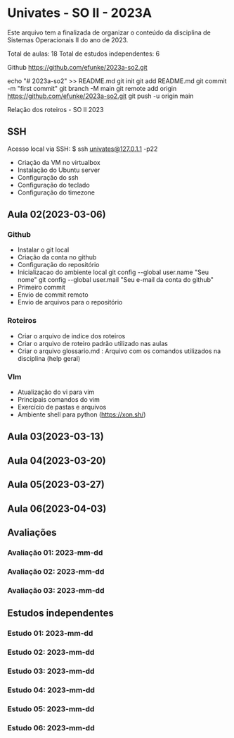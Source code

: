 # Univates - SO II - 2023A
Este arquivo tem a finalizada de organizar o conteúdo da disciplina de Sistemas Operacionais II do ano de 2023.

Total de aulas: 18
Total de estudos independentes: 6

Github
https://github.com/efunke/2023a-so2.git


echo "# 2023a-so2" >> README.md
git init
git add README.md
git commit -m "first commit"
git branch -M main
git remote add origin https://github.com/efunke/2023a-so2.git
git push -u origin main

Relação dos roteiros - SO II 2023

## SSH
Acesso local via SSH: 
$ ssh univates@127.0.1.1 -p22
- Criação da VM no virtualbox
- Instalação do Ubuntu server
- Configuração do ssh
- Configuração do teclado
- Configuração do timezone

## Aula 02(2023-03-06) 
### Github
- Instalar o git local
- Criação da conta no github
- Configuração do repositório
- Inicializacao do ambiente local
git config --global user.name "Seu nome"
git config --global user.mail "Seu e-mail da conta do github"
- Primeiro commit
- Envio de commit remoto
- Envio de arquivos para o repositório
### Roteiros
- Criar o arquivo de indice dos roteiros
- Criar o arquivo de roteiro padrão utilizado nas aulas
- Criar o arquivo glossario.md : Arquivo com os comandos utilizados na disciplina (help geral)
### VIm
- Atualização do vi para vim
- Principais comandos do vim
- Exercício de pastas e arquivos
- Ambiente shell para python (https://xon.sh/)

## Aula 03(2023-03-13)
## Aula 04(2023-03-20)
## Aula 05(2023-03-27)
## Aula 06(2023-04-03)

## Avaliações
### Avaliação 01: 2023-mm-dd
### Avaliação 02: 2023-mm-dd
### Avaliação 03: 2023-mm-dd

## Estudos independentes
### Estudo 01: 2023-mm-dd
### Estudo 02: 2023-mm-dd
### Estudo 03: 2023-mm-dd 
### Estudo 04: 2023-mm-dd
### Estudo 05: 2023-mm-dd
### Estudo 06: 2023-mm-dd
